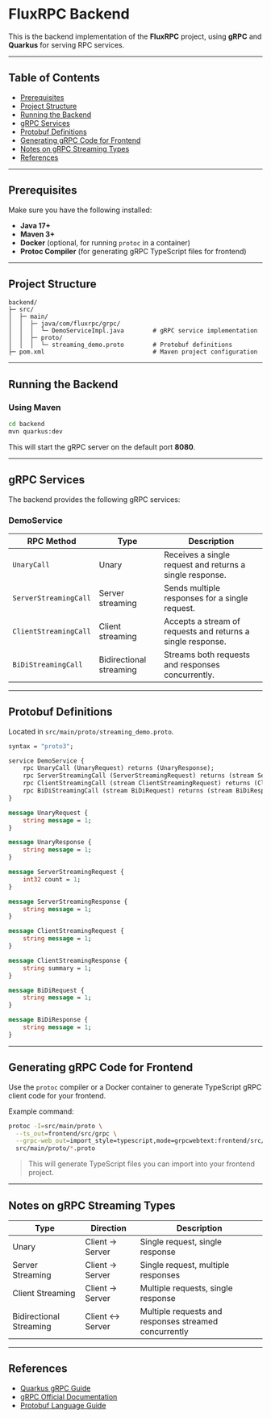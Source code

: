 # FluxRPC Backend

This is the backend implementation of the **FluxRPC** project, using **gRPC** and **Quarkus** for serving RPC services.

---

## Table of Contents

- [Prerequisites](#prerequisites)
- [Project Structure](#project-structure)
- [Running the Backend](#running-the-backend)
- [gRPC Services](#grpc-services)
- [Protobuf Definitions](#protobuf-definitions)
- [Generating gRPC Code for Frontend](#generating-grpc-code-for-frontend)
- [Notes on gRPC Streaming Types](#notes-on-grpc-streaming-types)
- [References](#references)

---

## Prerequisites

Make sure you have the following installed:

- **Java 17+**
- **Maven 3+**
- **Docker** (optional, for running `protoc` in a container)
- **Protoc Compiler** (for generating gRPC TypeScript files for frontend)

---

## Project Structure

```
backend/
├─ src/
│  ├─ main/
│  │  ├─ java/com/fluxrpc/grpc/
│  │  │  └─ DemoServiceImpl.java        # gRPC service implementation
│  │  ├─ proto/
│  │  │  └─ streaming_demo.proto        # Protobuf definitions
├─ pom.xml                              # Maven project configuration
```

---

## Running the Backend

### Using Maven

```bash
cd backend
mvn quarkus:dev
```

This will start the gRPC server on the default port **8080**.

---

## gRPC Services

The backend provides the following gRPC services:

### DemoService

| RPC Method             | Type                    | Description                                                  |
|------------------------|------------------------|--------------------------------------------------------------|
| `UnaryCall`            | Unary                  | Receives a single request and returns a single response.     |
| `ServerStreamingCall`  | Server streaming       | Sends multiple responses for a single request.             |
| `ClientStreamingCall`  | Client streaming       | Accepts a stream of requests and returns a single response. |
| `BiDiStreamingCall`    | Bidirectional streaming| Streams both requests and responses concurrently.           |

---

## Protobuf Definitions

Located in `src/main/proto/streaming_demo.proto`.

```proto
syntax = "proto3";

service DemoService {
    rpc UnaryCall (UnaryRequest) returns (UnaryResponse);
    rpc ServerStreamingCall (ServerStreamingRequest) returns (stream ServerStreamingResponse);
    rpc ClientStreamingCall (stream ClientStreamingRequest) returns (ClientStreamingResponse);
    rpc BiDiStreamingCall (stream BiDiRequest) returns (stream BiDiResponse);
}

message UnaryRequest {
    string message = 1;
}

message UnaryResponse {
    string message = 1;
}

message ServerStreamingRequest {
    int32 count = 1;
}

message ServerStreamingResponse {
    string message = 1;
}

message ClientStreamingRequest {
    string message = 1;
}

message ClientStreamingResponse {
    string summary = 1;
}

message BiDiRequest {
    string message = 1;
}

message BiDiResponse {
    string message = 1;
}
```

---

## Generating gRPC Code for Frontend

Use the `protoc` compiler or a Docker container to generate TypeScript gRPC client code for your frontend.

Example command:

```bash
protoc -I=src/main/proto \
  --ts_out=frontend/src/grpc \
  --grpc-web_out=import_style=typescript,mode=grpcwebtext:frontend/src/grpc \
  src/main/proto/*.proto
```

> This will generate TypeScript files you can import into your frontend project.

---

## Notes on gRPC Streaming Types

| Type                     | Direction                          | Description                                                                 |
|--------------------------|-----------------------------------|-----------------------------------------------------------------------------|
| Unary                    | Client → Server                   | Single request, single response                                             |
| Server Streaming         | Client → Server                   | Single request, multiple responses                                          |
| Client Streaming         | Client → Server                   | Multiple requests, single response                                          |
| Bidirectional Streaming  | Client ↔ Server                   | Multiple requests and responses streamed concurrently                      |

---

## References

- [Quarkus gRPC Guide](https://quarkus.io/guides/grpc)
- [gRPC Official Documentation](https://grpc.io/docs/)
- [Protobuf Language Guide](https://developers.google.com/protocol-buffers/docs/proto3)

